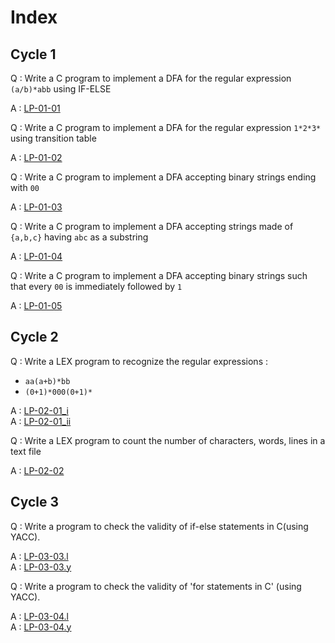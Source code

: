 # Index

## Cycle 1

Q : Write a C program to implement a DFA for the regular expression `(a/b)*abb`
using IF-ELSE

A : [LP-01-01](./Cycle%201/LP_01_01.c)

Q : Write a C program to implement a DFA for the regular expression `1*2*3*` using
transition table

A : [LP-01-02](./Cycle%201/LP_01_02.c)

Q : Write a C program to implement a DFA accepting binary strings ending with `00`

A : [LP-01-03](./Cycle%201/LP_01_03.c)

Q : Write a C program to implement a DFA accepting strings made of `{a,b,c}` having `abc` as a substring

A : [LP-01-04](./Cycle%201/LP_01_04.c)

Q : Write a C program to implement a DFA accepting binary strings such that every `00` is immediately followed by `1`

A : [LP-01-05](./Cycle%201/LP_01_05.c)

## Cycle 2

Q : Write a LEX program to recognize the regular expressions :
- `aa(a+b)*bb`
- `(0+1)*000(0+1)*`

A : [LP-02-01_i](./Cycle%202/LP_02_01_i.l) \
A : [LP-02-01_ii](./Cycle%202/LP_02_01_ii.l)

Q : Write a LEX program to count the number of characters, words, lines in a text file

A : [LP-02-02](./Cycle%202/LP_02_02.l)

## Cycle 3

Q : Write a program to check the validity of if-else statements in C(using
YACC).

A : [LP-03-03.l](./Cycle%203/LP_03_03.l) \
A : [LP-03-03.y](./Cycle%203/LP_03_03.y)

Q : Write a program to check the validity of 'for statements in C' (using
YACC).

A : [LP-03-04.l](./Cycle%203/LP_03_04.l) \
A : [LP-03-04.y](./Cycle%203/LP_03_04.y)